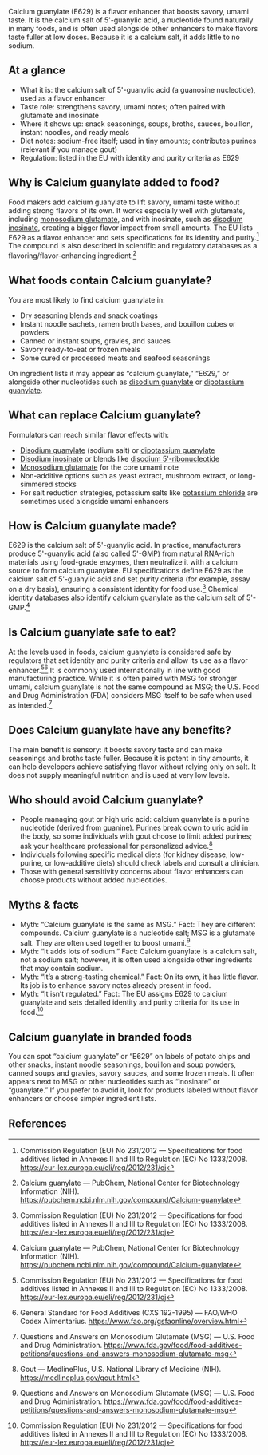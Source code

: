 Calcium guanylate (E629) is a flavor enhancer that boosts savory, umami taste. It is the calcium salt of 5'-guanylic acid, a nucleotide found naturally in many foods, and is often used alongside other enhancers to make flavors taste fuller at low doses. Because it is a calcium salt, it adds little to no sodium.

<!--more-->

## At a glance
- What it is: the calcium salt of 5'-guanylic acid (a guanosine nucleotide), used as a flavor enhancer
- Taste role: strengthens savory, umami notes; often paired with glutamate and inosinate
- Where it shows up: snack seasonings, soups, broths, sauces, bouillon, instant noodles, and ready meals
- Diet notes: sodium-free itself; used in tiny amounts; contributes purines (relevant if you manage gout)
- Regulation: listed in the EU with identity and purity criteria as E629

## Why is Calcium guanylate added to food?
Food makers add calcium guanylate to lift savory, umami taste without adding strong flavors of its own. It works especially well with glutamate, including [monosodium glutamate](/e621-monosodium-glutamate), and with inosinate, such as [disodium inosinate](/e631-disodium-inosinate), creating a bigger flavor impact from small amounts. The EU lists E629 as a flavor enhancer and sets specifications for its identity and purity.[^1] The compound is also described in scientific and regulatory databases as a flavoring/flavor-enhancing ingredient.[^2]

## What foods contain Calcium guanylate?
You are most likely to find calcium guanylate in:
- Dry seasoning blends and snack coatings
- Instant noodle sachets, ramen broth bases, and bouillon cubes or powders
- Canned or instant soups, gravies, and sauces
- Savory ready-to-eat or frozen meals
- Some cured or processed meats and seafood seasonings

On ingredient lists it may appear as “calcium guanylate,” “E629,” or alongside other nucleotides such as [disodium guanylate](/e627-disodium-guanylate) or [dipotassium guanylate](/e628-dipotassium-guanylate).

## What can replace Calcium guanylate?
Formulators can reach similar flavor effects with:
- [Disodium guanylate](/e627-disodium-guanylate) (sodium salt) or [dipotassium guanylate](/e628-dipotassium-guanylate)
- [Disodium inosinate](/e631-disodium-inosinate) or blends like [disodium 5'-ribonucleotide](/e635-disodium-5-ribonucleotide)
- [Monosodium glutamate](/e621-monosodium-glutamate) for the core umami note
- Non-additive options such as yeast extract, mushroom extract, or long-simmered stocks
- For salt reduction strategies, potassium salts like [potassium chloride](/e508-potassium-chloride) are sometimes used alongside umami enhancers

## How is Calcium guanylate made?
E629 is the calcium salt of 5'-guanylic acid. In practice, manufacturers produce 5'-guanylic acid (also called 5'-GMP) from natural RNA-rich materials using food-grade enzymes, then neutralize it with a calcium source to form calcium guanylate. EU specifications define E629 as the calcium salt of 5'-guanylic acid and set purity criteria (for example, assay on a dry basis), ensuring a consistent identity for food use.[^1] Chemical identity databases also identify calcium guanylate as the calcium salt of 5'-GMP.[^2]

## Is Calcium guanylate safe to eat?
At the levels used in foods, calcium guanylate is considered safe by regulators that set identity and purity criteria and allow its use as a flavor enhancer.[^1][^5] It is commonly used internationally in line with good manufacturing practice. While it is often paired with MSG for stronger umami, calcium guanylate is not the same compound as MSG; the U.S. Food and Drug Administration (FDA) considers MSG itself to be safe when used as intended.[^4]

## Does Calcium guanylate have any benefits?
The main benefit is sensory: it boosts savory taste and can make seasonings and broths taste fuller. Because it is potent in tiny amounts, it can help developers achieve satisfying flavor without relying only on salt. It does not supply meaningful nutrition and is used at very low levels.

## Who should avoid Calcium guanylate?
- People managing gout or high uric acid: calcium guanylate is a purine nucleotide (derived from guanine). Purines break down to uric acid in the body, so some individuals with gout choose to limit added purines; ask your healthcare professional for personalized advice.[^3]
- Individuals following specific medical diets (for kidney disease, low-purine, or low-additive diets) should check labels and consult a clinician.
- Those with general sensitivity concerns about flavor enhancers can choose products without added nucleotides.

## Myths & facts
- Myth: “Calcium guanylate is the same as MSG.” Fact: They are different compounds. Calcium guanylate is a nucleotide salt; MSG is a glutamate salt. They are often used together to boost umami.[^4]
- Myth: “It adds lots of sodium.” Fact: Calcium guanylate is a calcium salt, not a sodium salt; however, it is often used alongside other ingredients that may contain sodium.
- Myth: “It’s a strong-tasting chemical.” Fact: On its own, it has little flavor. Its job is to enhance savory notes already present in food.
- Myth: “It isn’t regulated.” Fact: The EU assigns E629 to calcium guanylate and sets detailed identity and purity criteria for its use in food.[^1]

## Calcium guanylate in branded foods
You can spot “calcium guanylate” or “E629” on labels of potato chips and other snacks, instant noodle seasonings, bouillon and soup powders, canned soups and gravies, savory sauces, and some frozen meals. It often appears next to MSG or other nucleotides such as “inosinate” or “guanylate.” If you prefer to avoid it, look for products labeled without flavor enhancers or choose simpler ingredient lists.

## References
[^1]: Commission Regulation (EU) No 231/2012 — Specifications for food additives listed in Annexes II and III to Regulation (EC) No 1333/2008. https://eur-lex.europa.eu/eli/reg/2012/231/oj
[^2]: Calcium guanylate — PubChem, National Center for Biotechnology Information (NIH). https://pubchem.ncbi.nlm.nih.gov/compound/Calcium-guanylate
[^3]: Gout — MedlinePlus, U.S. National Library of Medicine (NIH). https://medlineplus.gov/gout.html
[^4]: Questions and Answers on Monosodium Glutamate (MSG) — U.S. Food and Drug Administration. https://www.fda.gov/food/food-additives-petitions/questions-and-answers-monosodium-glutamate-msg
[^5]: General Standard for Food Additives (CXS 192-1995) — FAO/WHO Codex Alimentarius. https://www.fao.org/gsfaonline/overview.html
